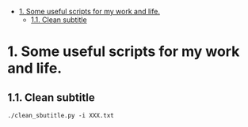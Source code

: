 - [1. Some useful scripts for my work and life.](#1-some-useful-scripts-for-my-work-and-life)
  - [1.1. Clean subtitle](#11-clean-subtitle)


# 1. Some useful scripts for my work and life.

## 1.1. Clean subtitle
```
./clean_sbutitle.py -i XXX.txt
```